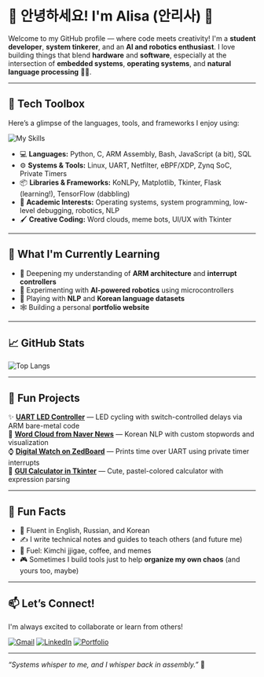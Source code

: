 # 👋 안녕하세요! I'm Alisa (안리사) 🌸

Welcome to my GitHub profile — where code meets creativity! I'm a **student developer**, **system tinkerer**, and an **AI and robotics enthusiast**. I love building things that blend **hardware** and **software**, especially at the intersection of **embedded systems**, **operating systems**, and **natural language processing** 🤖💡.

---

## 🧰 Tech Toolbox

Here’s a glimpse of the languages, tools, and frameworks I enjoy using:

![My Skills](https://skillicons.dev/icons?i=py,c,cpp,linux,bash,arduino,git,github,vscode,mysql,html,css,matlab)

- 💻 **Languages:** Python, C, ARM Assembly, Bash, JavaScript (a bit), SQL
- ⚙️ **Systems & Tools:** Linux, UART, Netfilter, eBPF/XDP, Zynq SoC, Private Timers
- 📦 **Libraries & Frameworks:** KoNLPy, Matplotlib, Tkinter, Flask (learning!), TensorFlow (dabbling)
- 🧪 **Academic Interests:** Operating systems, system programming, low-level debugging, robotics, NLP
- 🖌️ **Creative Coding:** Word clouds, meme bots, UI/UX with Tkinter

---

## 🌱 What I'm Currently Learning

- 🧠 Deepening my understanding of **ARM architecture** and **interrupt controllers**
- 🧪 Experimenting with **AI-powered robotics** using microcontrollers
- 💬 Playing with **NLP** and **Korean language datasets**
- 🕸️ Building a personal **portfolio website**

---

## 📈 GitHub Stats

![Top Langs](https://github-readme-stats.vercel.app/api/top-langs/?username=alisa7979&layout=compact&theme=tokyonight)

---

## 🧠 Fun Projects

✨ **[UART LED Controller](https://github.com/alisa7979/LED_toggle)** — LED cycling with switch-controlled delays via ARM bare-metal code  
🧠 **[Word Cloud from Naver News]()** — Korean NLP with custom stopwords and visualization  
⌚ **[Digital Watch on ZedBoard](https://github.com/alisa7979/timer_tera)** — Prints time over UART using private timer interrupts  
🎨 **[GUI Calculator in Tkinter](https://github.com/alisa7979/Mycalc)** — Cute, pastel-colored calculator with expression parsing  

---

## 🎯 Fun Facts

- 💬 Fluent in English, Russian, and Korean
- ✍️ I write technical notes and guides to teach others (and future me)
- 🍜 Fuel: Kimchi jjigae, coffee, and memes
- 🎮 Sometimes I build tools just to help **organize my own chaos** (and yours too, maybe)

---

## 📫 Let’s Connect!

I'm always excited to collaborate or learn from others!

[![Gmail](https://img.shields.io/badge/email-%23D14836.svg?&style=for-the-badge&logo=gmail&logoColor=white)](mailto:your.email@example.com)
[![LinkedIn](https://img.shields.io/badge/linkedin-%230077B5.svg?&style=for-the-badge&logo=linkedin&logoColor=white)](https://www.linkedin.com/in/yourname/)
[![Portfolio](https://img.shields.io/badge/portfolio-%23ff69b4.svg?&style=for-the-badge&logo=notion&logoColor=white)](https://yourwebsite.com)

---

_“Systems whisper to me, and I whisper back in assembly.”_ 🧾

